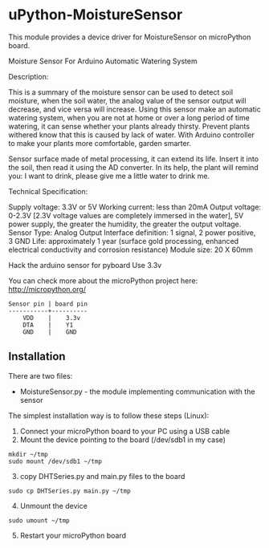 uPython-MoistureSensor
=============

This module provides a device driver for MoistureSensor on microPython board.

Moisture Sensor For Arduino Automatic Watering System

Description:

This is a summary of the moisture sensor can be used to detect soil moisture, when the soil water, the analog value of the sensor output will decrease, and vice versa will increase. Using this sensor make an automatic watering system, when you are not at home or over a long period of time watering, it can sense whether your plants already thirsty. Prevent plants withered know that this is caused by lack of water. With Arduino controller to make your plants more comfortable, garden smarter.
 
Sensor surface made of metal processing, it can extend its life. Insert it into the soil, then read it using the AD converter. In its help, the plant will remind you: I want to drink, please give me a little water to drink me.

Technical Specification:
 
Supply voltage: 3.3V or 5V
Working current: less than 20mA
Output voltage: 0-2.3V [2.3V voltage values are completely immersed in the water], 5V power supply, the greater the humidity, the greater the output voltage.
Sensor Type: Analog Output
Interface definition: 1 signal, 2  power positive, 3 GND
Life: approximately 1 year (surface gold processing, enhanced electrical conductivity and corrosion resistance)
Module size: 20 X 60mm

Hack the arduino sensor for pyboard
Use 3.3v

You can check more about the microPython project here: http://micropython.org/

```
Sensor pin | board pin
-----------+----------
    VDD    |    3.3v
    DTA    |    Y1
    GND    |    GND
```

Installation
------------
There are two files:
* MoistureSensor.py - the module implementing communication with the sensor

The simplest installation way is to follow these steps (Linux):

1. Connect your microPython board to your PC using a USB cable
2. Mount the device pointing to the board (/dev/sdb1 in my case)
  ```
  mkdir ~/tmp
  sudo mount /dev/sdb1 ~/tmp
  ```
3. copy DHTSeries.py and main.py files to the board
  ```
  sudo cp DHTSeries.py main.py ~/tmp
  ```
4. Unmount the device
  ```
  sudo umount ~/tmp
  ```
5. Restart your microPython board

